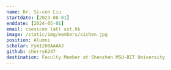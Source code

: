 ```yaml
---
name: Dr. Si-cen Liu
startdate: [2023-08-01]
enddate: [2024-05-01]
email: csesicen (at) ust.hk
image: /static/img/members/sichen.jpg
position: Alumni
scholar: FymIz00AAAAJ
github: sherry6247
destination: Faculty Member at Shenzhen MSU-BIT University
---
```

